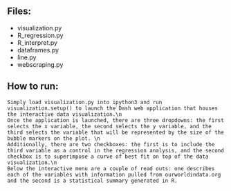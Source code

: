 ## Files: 
* visualization.py
* R_regression.py
* R_interpret.py
* dataframes.py
* line.py
* webscraping.py
    
## How to run:

    Simply load visualization.py into ipython3 and run visualization.setup() to launch the Dash web application that houses the interactive data visualization.\n
    Once the application is launched, there are three dropdowns: the first selects the x variable, the second selects the y variable, and the third selects the variable that will be represented by the size of the bubble markers on the plot. \n
    Additionally, there are two checkboxes: the first is to include the third variable as a control in the regression analysis, and the second checkbox is to superimpose a curve of best fit on top of the data visualization.\n
    Below the interactive menu are a couple of read outs: one describes each of the variables with information pulled from ourworldindata.org and the second is a statistical summary generated in R. 